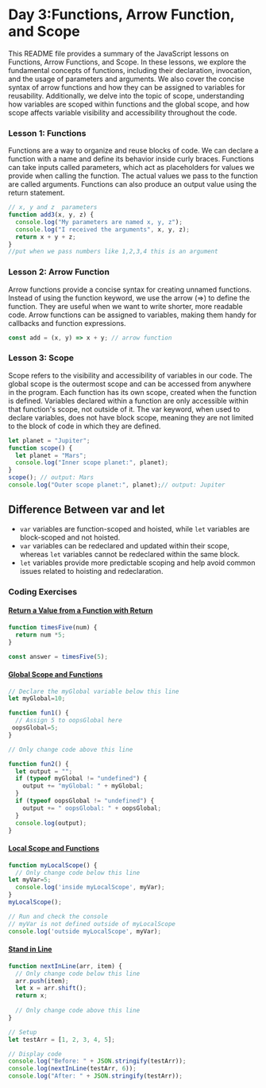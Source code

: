 # Day 3:Functions, Arrow Function, and Scope

This README file provides a summary of the JavaScript lessons on Functions, Arrow Functions, and Scope. In these lessons, we explore the fundamental concepts of functions, including their declaration, invocation, and the usage of parameters and arguments. We also cover the concise syntax of arrow functions and how they can be assigned to variables for reusability. Additionally, we delve into the topic of scope, understanding how variables are scoped within functions and the global scope, and how scope affects variable visibility and accessibility throughout the code.

### Lesson 1: Functions
Functions are a way to organize and reuse blocks of code. We can declare a function with a name and define its behavior inside curly braces. Functions can take inputs called parameters, which act as placeholders for values we provide when calling the function. The actual values we pass to the function are called arguments. Functions can also produce an output value using the return statement.

```javascript
// x, y and z  parameters
function add3(x, y, z) { 
  console.log("My parameters are named x, y, z");
  console.log("I received the arguments", x, y, z);
  return x + y + z;
}
//put when we pass numbers like 1,2,3,4 this is an argument  
```
### Lesson 2: Arrow Function
Arrow functions provide a concise syntax for creating unnamed functions. Instead of using the function keyword, we use the arrow (=>) to define the function. They are useful when we want to write shorter, more readable code. Arrow functions can be assigned to variables, making them handy for callbacks and function expressions.

```javascript
const add = (x, y) => x + y; // arrow function
```
### Lesson 3: Scope
Scope refers to the visibility and accessibility of variables in our code. The global scope is the outermost scope and can be accessed from anywhere in the program. Each function has its own scope, created when the function is defined. Variables declared within a function are only accessible within that function's scope, not outside of it. The var keyword, when used to declare variables, does not have block scope, meaning they are not limited to the block of code in which they are defined.
```javascript
let planet = "Jupiter";
function scope() {
  let planet = "Mars";
  console.log("Inner scope planet:", planet);
}
scope(); // output: Mars
console.log("Outer scope planet:", planet);// output: Jupiter
```
## Difference Between var and let

- `var` variables are function-scoped and hoisted, while `let` variables are block-scoped and not hoisted.
- `var` variables can be redeclared and updated within their scope, whereas `let` variables cannot be redeclared within the same block.
- `let` variables provide more predictable scoping and help avoid common issues related to hoisting and redeclaration.
### Coding Exercises
#### [Return a Value from a Function with Return](https://www.freecodecamp.org/learn/javascript-algorithms-and-data-structures/basic-javascript/return-a-value-from-a-function-with-return)
```javascript
function timesFive(num) {
  return num *5;
}

const answer = timesFive(5);
```
#### [Global Scope and Functions](https://www.freecodecamp.org/learn/javascript-algorithms-and-data-structures/basic-javascript/local-scope-and-functions)
```javascript
// Declare the myGlobal variable below this line
let myGlobal=10;

function fun1() {
  // Assign 5 to oopsGlobal here
 oopsGlobal=5;
}

// Only change code above this line

function fun2() {
  let output = "";
  if (typeof myGlobal != "undefined") {
    output += "myGlobal: " + myGlobal;
  }
  if (typeof oopsGlobal != "undefined") {
    output += " oopsGlobal: " + oopsGlobal;
  }
  console.log(output);
}
```
#### [Local Scope and Functions](https://www.freecodecamp.org/learn/javascript-algorithms-and-data-structures/basic-javascript/local-scope-and-functions)
```javascript
function myLocalScope() {
  // Only change code below this line
let myVar=5;
  console.log('inside myLocalScope', myVar);
}
myLocalScope();

// Run and check the console
// myVar is not defined outside of myLocalScope
console.log('outside myLocalScope', myVar);
```
#### [Stand in Line](https://www.freecodecamp.org/learn/javascript-algorithms-and-data-structures/basic-javascript/stand-in-line)
```javascript
function nextInLine(arr, item) {
  // Only change code below this line
  arr.push(item);
  let x = arr.shift();
  return x;
  
  // Only change code above this line
}

// Setup
let testArr = [1, 2, 3, 4, 5];

// Display code
console.log("Before: " + JSON.stringify(testArr));
console.log(nextInLine(testArr, 6));
console.log("After: " + JSON.stringify(testArr));
```
